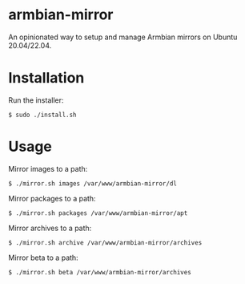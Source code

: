 # armbian-mirror
An opinionated way to setup and manage Armbian mirrors on Ubuntu 20.04/22.04.

# Installation

Run the installer:

```
$ sudo ./install.sh
```

# Usage

Mirror images to a path:

```
$ ./mirror.sh images /var/www/armbian-mirror/dl
```

Mirror packages to a path:

```
$ ./mirror.sh packages /var/www/armbian-mirror/apt
```

Mirror archives to a path:

```
$ ./mirror.sh archive /var/www/armbian-mirror/archives
```

Mirror beta to a path:

```
$ ./mirror.sh beta /var/www/armbian-mirror/archives
```
